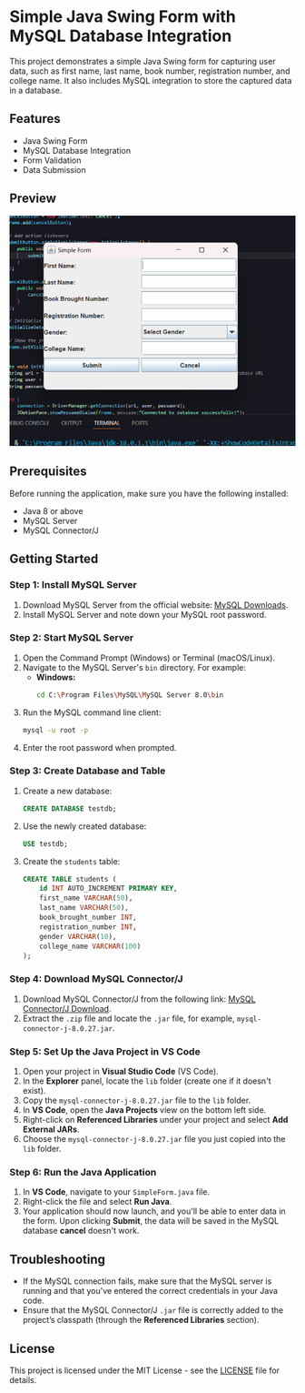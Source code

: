 # Simple Java Swing Form with MySQL Database Integration

This project demonstrates a simple Java Swing form for capturing user data, such as first name, last name, book number, registration number, and college name. It also includes MySQL integration to store the captured data in a database.

## Features
- Java Swing Form
- MySQL Database Integration
- Form Validation
- Data Submission

## Preview
![Preview Image](ss.png)

## Prerequisites
Before running the application, make sure you have the following installed:
- Java 8 or above
- MySQL Server
- MySQL Connector/J

## Getting Started

### Step 1: Install MySQL Server
1. Download MySQL Server from the official website: [MySQL Downloads](https://dev.mysql.com/downloads/).
2. Install MySQL Server and note down your MySQL root password.

### Step 2: Start MySQL Server
1. Open the Command Prompt (Windows) or Terminal (macOS/Linux).
2. Navigate to the MySQL Server's `bin` directory. For example:
    - **Windows:**
      ```bash
      cd C:\Program Files\MySQL\MySQL Server 8.0\bin
      ```
3. Run the MySQL command line client:
    ```bash
    mysql -u root -p
    ```
4. Enter the root password when prompted.

### Step 3: Create Database and Table
1. Create a new database:
    ```sql
    CREATE DATABASE testdb;
    ```

2. Use the newly created database:
    ```sql
    USE testdb;
    ```

3. Create the `students` table:
    ```sql
    CREATE TABLE students (
        id INT AUTO_INCREMENT PRIMARY KEY,
        first_name VARCHAR(50),
        last_name VARCHAR(50),
        book_brought_number INT,
        registration_number INT,
        gender VARCHAR(10),
        college_name VARCHAR(100)
    );
    ```

### Step 4: Download MySQL Connector/J
1. Download MySQL Connector/J from the following link: [MySQL Connector/J Download](https://dev.mysql.com/downloads/connector/j/).
2. Extract the `.zip` file and locate the `.jar` file, for example, `mysql-connector-j-8.0.27.jar`.

### Step 5: Set Up the Java Project in VS Code

1. Open your project in **Visual Studio Code** (VS Code).
2. In the **Explorer** panel, locate the `lib` folder (create one if it doesn't exist).
3. Copy the `mysql-connector-j-8.0.27.jar` file to the `lib` folder.
4. In **VS Code**, open the **Java Projects** view on the bottom left side.
5. Right-click on **Referenced Libraries** under your project and select **Add External JARs**.
6. Choose the `mysql-connector-j-8.0.27.jar` file you just copied into the `lib` folder.

### Step 6: Run the Java Application

1. In **VS Code**, navigate to your `SimpleForm.java` file.
2. Right-click the file and select **Run Java**.
3. Your application should now launch, and you'll be able to enter data in the form. Upon clicking **Submit**, the data will be saved in the MySQL database **cancel** doesn't work.

## Troubleshooting

- If the MySQL connection fails, make sure that the MySQL server is running and that you've entered the correct credentials in your Java code.
- Ensure that the MySQL Connector/J `.jar` file is correctly added to the project’s classpath (through the **Referenced Libraries** section).

## License

This project is licensed under the MIT License - see the [LICENSE](LICENSE) file for details.

